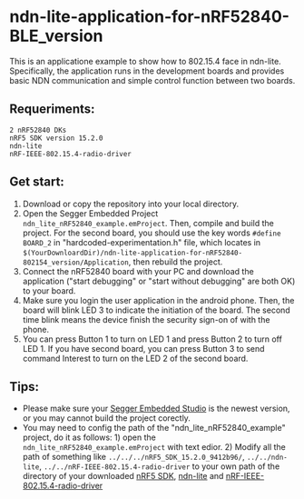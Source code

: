 # ndn-lite-application-for-nRF52840-BLE_version
This is an applicatione example to show how to 802.15.4 face in ndn-lite. Specifically, the application runs in the development boards and provides basic NDN communication and simple control function between two boards.
## Requeriments:
    2 nRF52840 DKs
    nRF5 SDK version 15.2.0
    ndn-lite
    nRF-IEEE-802.15.4-radio-driver
## Get start:
1) Download or copy the repository into your local directory.  
2) Open the Segger Embedded Project `ndn_lite_nRF52840_example.emProject`. Then, compile and build the project. For the second board, you should use the key words `#define BOARD_2` in "hardcoded-experimentation.h" file, which locates in `$(YourDownloardDir)/ndn-lite-application-for-nRF52840-802154_version/Application`, then rebuild the project. 
3) Connect the nRF52840 board with your PC and download the application ("start debugging" or "start without debugging" are both OK) to your board.
4) Make sure you login the user application in the android phone. Then, the board will blink LED 3 to indicate the initiation of the board. The second time blink means the device finish the security sign-on of with the phone.
5) You can press Button 1 to turn on LED 1 and press Button 2 to turn off LED 1. If you have second board, you can press Button 3 to send command Interest to turn on the LED 2 of the second board.
## Tips:
* Please make sure your [Segger Embedded Studio](https://www.segger.com/products/development-tools/embedded-studio/) is the newest version, or you may cannot build the project corectly.
* You may need to config the path of the "ndn_lite_nRF52840_example" project, do it as follows: 1) open the `ndn_lite_nRF52840_example.emProject` with text edior. 2) Modify all the path of something like `../../../nRF5_SDK_15.2.0_9412b96/`, `../../ndn-lite`, `../../nRF-IEEE-802.15.4-radio-driver` to your own path of the directory of your downloaded [nRF5 SDK](https://developer.nordicsemi.com/nRF5_SDK/nRF5_SDK_v15.x.x/), [ndn-lite](https://github.com/Zhiyi-Zhang/ndn_standalone) and [nRF-IEEE-802.15.4-radio-driver](https://github.com/NordicSemiconductor/nRF-IEEE-802.15.4-radio-driver/tree/68a54dbd6a5df65878313b2eaefc1cacbb073ff3)
